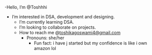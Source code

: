 -Hello, I’m @Toshhhi
- I’m interested in DSA, development and designing. 
  - I’m currently learning DSA. 
   -  I’m looking to collaborate on projects. 
     -  How to reach me @toshikagoswami4@gmail.com
        - Pronouns: she/her
          - Fun fact: i have j started but my confidence is like i own amazon lol 

<!---
Toshhhi/Toshhhi is a ✨ special ✨ repository because its `README.md` (this file) appears on your GitHub profile.
You can click the Preview link to take a look at your changes.
--->

